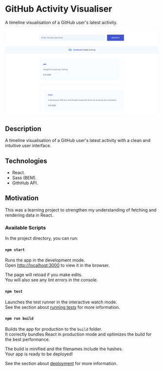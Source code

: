 # GitHub Activity Visualiser

A timeline visualisation of a GitHub user's latest activity.

![GitHub Activity Visualiser](documentation/github-activity-visualiser.png)

## Description

A timeline visualisation of a GitHub user's latest activity with a clean and intuitive user interface.

## Technologies

- React.
- Sass (BEM).
- GithHub API.

## Motivation

This was a learning project to strengthen my understanding of fetching and rendering data in React.

### Available Scripts

In the project directory, you can run:

#### `npm start`

Runs the app in the development mode.\
Open [http://localhost:3000](http://localhost:3000) to view it in the browser.

The page will reload if you make edits.\
You will also see any lint errors in the console.

#### `npm test`

Launches the test runner in the interactive watch mode.\
See the section about [running tests](https://facebook.github.io/create-react-app/docs/running-tests) for more information.

#### `npm run build`

Builds the app for production to the `build` folder.\
It correctly bundles React in production mode and optimizes the build for the best performance.

The build is minified and the filenames include the hashes.\
Your app is ready to be deployed!

See the section about [deployment](https://facebook.github.io/create-react-app/docs/deployment) for more information.
